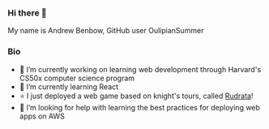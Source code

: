 ### Hi there 👋

My name is Andrew Benbow, GitHub user OulipianSummer

### Bio
- 🔭 I’m currently working on learning web development through Harvard's CS50x computer science program
- 🌱 I’m currently learning React
- :star: I just deployed a web game based on knight's tours, called [Rudrata](https://oulipiansummer.github.io/rudrata/)!
- 🤔 I’m looking for help with learning the best practices for deploying web apps on AWS

